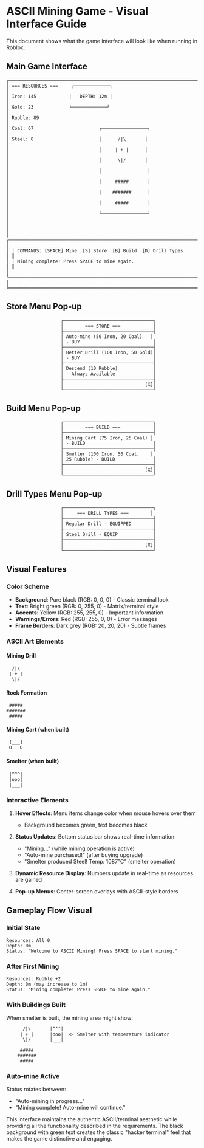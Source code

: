 # ASCII Mining Game - Visual Interface Guide

This document shows what the game interface will look like when running in Roblox.

## Main Game Interface

```
╔═══════════════════════════════════════════════════════════════════════════════╗
║ === RESOURCES ===     ┌─────────────┐                                        ║
║ Iron: 145            │   DEPTH: 12m │                                        ║
║ Gold: 23             └─────────────┘                                        ║
║ Rubble: 89                                                                   ║
║ Coal: 67                        ┌─────────────────┐                         ║
║ Steel: 8                        │      /|\       │                         ║
║                                 │     | + |      │                         ║
║                                 │      \|/       │                         ║
║                                 │                 │                         ║
║                                 │     #####       │                         ║
║                                 │    #######      │                         ║
║                                 │     #####       │                         ║
║                                 └─────────────────┘                         ║
║                                                                              ║
║ ┌──────────────────────────────────────────────────────────────────────────┐ ║
║ │ COMMANDS: [SPACE] Mine  [S] Store  [B] Build  [D] Drill Types           │ ║
║ │ Mining complete! Press SPACE to mine again.                             │ ║
║ └──────────────────────────────────────────────────────────────────────────┘ ║
╚═══════════════════════════════════════════════════════════════════════════════╝
```

## Store Menu Pop-up

```
                    ┌─────────────────────────────────┐
                    │        === STORE ===            │
                    ├─────────────────────────────────┤
                    │ Auto-mine (50 Iron, 20 Coal)   │
                    │ - BUY                           │
                    ├─────────────────────────────────┤
                    │ Better Drill (100 Iron, 50 Gold)│
                    │ - BUY                           │
                    ├─────────────────────────────────┤
                    │ Descend (10 Rubble)             │
                    │ - Always Available              │
                    ├─────────────────────────────────┤
                    │                              [X]│
                    └─────────────────────────────────┘
```

## Build Menu Pop-up

```
                    ┌─────────────────────────────────┐
                    │        === BUILD ===            │
                    ├─────────────────────────────────┤
                    │ Mining Cart (75 Iron, 25 Coal) │
                    │ - BUILD                         │
                    ├─────────────────────────────────┤
                    │ Smelter (100 Iron, 50 Coal,    │
                    │ 25 Rubble) - BUILD              │
                    ├─────────────────────────────────┤
                    │                              [X]│
                    └─────────────────────────────────┘
```

## Drill Types Menu Pop-up

```
                    ┌─────────────────────────────────┐
                    │     === DRILL TYPES ===        │
                    ├─────────────────────────────────┤
                    │ Regular Drill - EQUIPPED        │
                    ├─────────────────────────────────┤
                    │ Steel Drill - EQUIP             │
                    ├─────────────────────────────────┤
                    │                              [X]│
                    └─────────────────────────────────┘
```

## Visual Features

### Color Scheme
- **Background**: Pure black (RGB: 0, 0, 0) - Classic terminal look
- **Text**: Bright green (RGB: 0, 255, 0) - Matrix/terminal style
- **Accents**: Yellow (RGB: 255, 255, 0) - Important information
- **Warnings/Errors**: Red (RGB: 255, 0, 0) - Error messages
- **Frame Borders**: Dark grey (RGB: 20, 20, 20) - Subtle frames

### ASCII Art Elements

#### Mining Drill
```
  /|\  
 | + | 
  \|/  
```

#### Rock Formation
```
 ##### 
#######
 ##### 
```

#### Mining Cart (when built)
```
 [___] 
 O   O 
```

#### Smelter (when built)
```
 |^^^| 
 |ooo| 
 |___| 
```

### Interactive Elements

1. **Hover Effects**: Menu items change color when mouse hovers over them
   - Background becomes green, text becomes black

2. **Status Updates**: Bottom status bar shows real-time information:
   - "Mining..." (while mining operation is active)
   - "Auto-mine purchased!" (after buying upgrade)
   - "Smelter produced Steel! Temp: 1087°C" (smelter operation)

3. **Dynamic Resource Display**: Numbers update in real-time as resources are gained

4. **Pop-up Menus**: Center-screen overlays with ASCII-style borders

## Gameplay Flow Visual

### Initial State
```
Resources: All 0
Depth: 0m
Status: "Welcome to ASCII Mining! Press SPACE to start mining."
```

### After First Mining
```
Resources: Rubble +2
Depth: 0m (may increase to 1m)
Status: "Mining complete! Press SPACE to mine again."
```

### With Buildings Built
When smelter is built, the mining area might show:
```
      /|\       |^^^|
     | + |      |ooo|  <- Smelter with temperature indicator
      \|/       |___|

     #####
    #######
     #####
```

### Auto-mine Active
Status rotates between:
- "Auto-mining in progress..."
- "Mining complete! Auto-mine will continue."

This interface maintains the authentic ASCII/terminal aesthetic while providing all the functionality described in the requirements. The black background with green text creates the classic "hacker terminal" feel that makes the game distinctive and engaging.